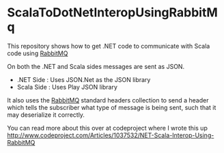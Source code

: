 # ScalaToDotNetInteropUsingRabbitMq
<p>This repository shows how to get .NET code to communicate with Scala code using <a href="https://www.rabbitmq.com/" target="_blank">RabbitMQ</a></p>
<p>On both the .NET and Scala sides messages are sent as JSON.</p>

+ .NET Side : Uses JSON.Net as the JSON library
+ Scala Side : Uses Play JSON library

<p>It also uses the <a href="https://www.rabbitmq.com/" target="_blank">RabbitMQ</a> standard headers collection to send a header which tells the subscriber what type of message is being sent, such that it may deserialize it correctly.

<p>You can read more about this over at codeproject where I wrote this up <a href="http://www.codeproject.com/Articles/1037532/NET-Scala-Interop-Using-RabbitMQ" target="_blank">http://www.codeproject.com/Articles/1037532/NET-Scala-Interop-Using-RabbitMQ</a>



